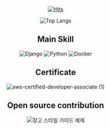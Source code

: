 <div align="center">
  
[![Hits](https://hits.seeyoufarm.com/api/count/incr/badge.svg?url=https%3A%2F%2Fgithub.com%2Fkomo3344%2Fhit-counter&count_bg=%2379C83D&title_bg=%23555555&icon=&icon_color=%23E7E7E7&title=hits&edge_flat=false)](https://hits.seeyoufarm.com)

<!--
[![Junyoung's github stats](https://github-readme-stats.vercel.app/api?username=komo3344)](https://github.com/anuraghazra/github-readme-stats)
-->

![Top Langs](https://github-readme-stats.vercel.app/api/top-langs/?username=komo3344&layout=compact&theme=tokyonight)

## Main Skill
![Django](https://img.shields.io/badge/django-%23092E20.svg?style=for-the-badge&logo=django&logoColor=white)
![Python](https://img.shields.io/badge/python-3670A0?style=for-the-badge&logo=python&logoColor=ffdd54)
![Docker](https://img.shields.io/badge/docker-%230db7ed.svg?style=for-the-badge&logo=docker&logoColor=white)

## Certificate  
![aws-certified-developer-associate (1)](https://user-images.githubusercontent.com/33312219/185009724-c1eb8b6c-bf86-47af-9cd3-33309e272ebc.png)


## Open source contribution
![장고 스타일 가이드 예제](https://github.com/HackSoftware/Django-Styleguide-Example)
<!--
**komo3344/komo3344** is a ✨ _special_ ✨ repository because its `README.md` (this file) appears on your GitHub profile.

Here are some ideas to get you started:

- 🔭 I’m currently working on ...
- 🌱 I’m currently learning ...
- 👯 I’m looking to collaborate on ...
- 🤔 I’m looking for help with ...
- 💬 Ask me about ...
- 📫 How to reach me: ...
- 😄 Pronouns: ...
- ⚡ Fun fact: ...
-->
